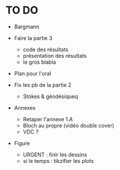 # TO DO

- Bargmann

- Faire la partie 3
    - code des résultats
    - présentation des résultats
    - le gros blabla

- Plan pour l'oral

- Fix les pb de la partie 2 
    - Stokes & géodésiqueq

- Annexes
    - Retaper l'annexe 1.A
    - Bloch au propre (vidéo double cover)
    - VDC ?

- Figure
    - URGENT : finir les dessins
    - si le temps : tikzifier les plots